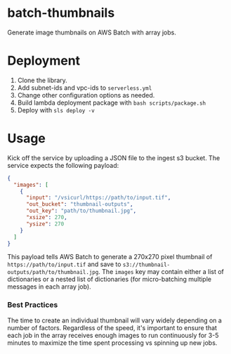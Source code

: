 # batch-thumbnails
Generate image thumbnails on AWS Batch with array jobs.

# Deployment
1. Clone the library.
2. Add subnet-ids and vpc-ids to `serverless.yml`
3. Change other configuration options as needed.
4. Build lambda deployment package with `bash scripts/package.sh`
5. Deploy with `sls deploy -v`

# Usage
Kick off the service by uploading a JSON file to the ingest s3 bucket.  The service expects the following payload:

```json
{
  "images": [
    {
      "input": "/vsicurl/https://path/to/input.tif",
      "out_bucket": "thumbnail-outputs",
      "out_key": "path/to/thumbnail.jpg",
      "xsize": 270,
      "ysize": 270
    }
  ]
}
```

This payload tells AWS Batch to generate a 270x270 pixel thumbnail of `https://path/to/input.tif` and save to `s3://thumbnail-outputs/path/to/thumbnail.jpg`.  The `images` key may contain either a list of dictionaries or a nested list of dictionaries (for micro-batching multiple messages in each array job).

### Best Practices
The time to create an individual thumbnail will vary widely depending on a number of factors.  Regardless of the speed, it's important to ensure that each job in the array receives enough images to run continuously for 3-5 minutes to maximize the time spent processing vs spinning up new jobs.